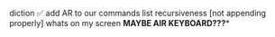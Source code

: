 diction ✅
add AR to our commands list
recursiveness [not appending properly]
whats on my screen
**MAYBE AIR KEYBOARD???***